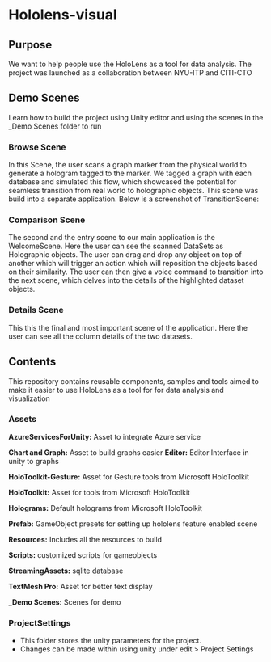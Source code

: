 # Hololens-visual
## Purpose
We want to help people use the HoloLens as a tool for data analysis. The project was launched as a collaboration between NYU-ITP and CITI-CTO

## Demo Scenes
Learn how to build the project using Unity editor and using the scenes in the \_Demo Scenes folder to run

### Browse Scene
In this Scene, the user scans a graph marker from the physical world to generate a hologram tagged to the marker. We tagged a graph with each database and simulated this flow, which showcased the potential for seamless transition from real world to holographic objects. This scene was build into a separate application. Below is a screenshot of TransitionScene:
### Comparison Scene
The second and the entry scene to our main application is the WelcomeScene. Here the user can see the scanned DataSets as Holographic objects. The user can drag and drop any object on top of another which will trigger an action which will reposition the objects based on their similarity. The user can then give a voice command to transition into the next scene, which delves into the details of the highlighted dataset objects.
### Details Scene
This this the final and most important scene of the application. Here the user can see all the column details of the two datasets.

## Contents
This repository contains reusable components, samples and tools aimed to make it easier to use HoloLens as a tool for for data analysis and visualization

### Assets

**AzureServicesForUnity:** Asset to integrate Azure service

**Chart and Graph:** Asset to build graphs easier
**Editor:** Editor Interface in unity to graphs

**HoloToolkit-Gesture:** Asset for Gesture tools from  Microsoft HoloToolkit

**HoloToolkit:** Asset for tools from  Microsoft HoloToolkit

**Holograms:** Default holograms from  Microsoft HoloToolkit

**Prefab:** GameObject presets for setting up hololens feature enabled scene

**Resources:** Includes all the resources to build

**Scripts:** customized scripts for gameobjects

**StreamingAssets:** sqlite database

**TextMesh Pro:** Asset for better text display

**_Demo Scenes:** Scenes for demo

### ProjectSettings
* This folder stores the unity parameters for the project.
* Changes can be made within using unity under edit > Project Settings


